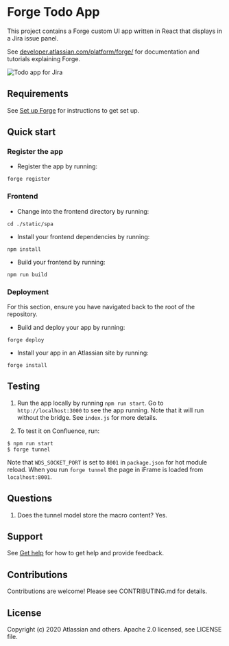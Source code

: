 # Forge Todo App

This project contains a Forge custom UI app written in React that displays in a Jira issue panel. 

See [developer.atlassian.com/platform/forge/](https://developer.atlassian.com/platform/forge) for documentation and tutorials explaining Forge.

![Todo app for Jira](./example.gif "Todo app for Jira")

## Requirements

See [Set up Forge](https://developer.atlassian.com/platform/forge/set-up-forge/) for instructions to get set up.

## Quick start

### Register the app
- Register the app by running:
```
forge register
```

### Frontend
- Change into the frontend directory by running:
```
cd ./static/spa
```

- Install your frontend dependencies by running:
```
npm install
```

- Build your frontend by running:
```
npm run build
```

### Deployment
For this section, ensure you have navigated back to the root of the repository.

- Build and deploy your app by running:
```
forge deploy
```

- Install your app in an Atlassian site by running:
```
forge install
```

## Testing

1. Run the app locally by running `npm run start`. Go to `http://localhost:3000` to see the app running.
Note that it will run without the bridge. See `index.js` for more details.

2.  To test it on Confluence, run:
```shell
$ npm run start
$ forge tunnel
```
Note that `WDS_SOCKET_PORT` is set to `8001` in `package.json` for hot module reload.
When you run `forge tunnel` the page in iFrame is loaded from `localhost:8001`.

## Questions

1. Does the tunnel model store the macro content?
Yes.

## Support
See [Get help](https://developer.atlassian.com/platform/forge/get-help/) for how to get help and provide feedback.

## Contributions
Contributions are welcome! Please see CONTRIBUTING.md for details.

## License
Copyright (c) 2020 Atlassian and others. Apache 2.0 licensed, see LICENSE file.
